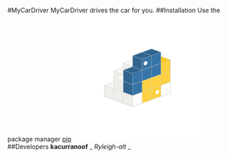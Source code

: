 #MyCarDriver
MyCarDriver drives the car for you.
##Installation
Use the package manager [pip](https://pypi.org/project/pip/ )
![[pip logo](https://myoctocat.com/assets/images/base-octocat.svg)](https://raw.githubusercontent.com/github/explore/666de02829613e0244e9441b114edb85781e972c/topics/pip/pip.png )
##Developers
**kacurranoof**
_ _Ryleigh-alt_ _
